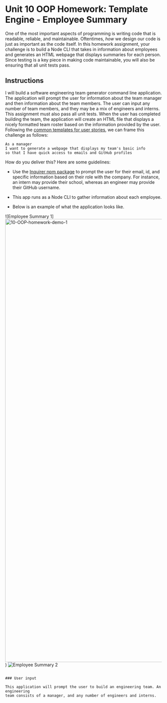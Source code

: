 # Unit 10 OOP Homework: Template Engine - Employee Summary

One of the most important aspects of programming is writing code that is readable, reliable, and maintainable. Oftentimes, *how* we design our code is just as important as the code itself. In this homework assignment, your challenge is to build a Node CLI that takes in information about employees and generates an HTML webpage that displays summaries for each person. Since testing is a key piece in making code maintainable, you will also be ensuring that all unit tests pass.


## Instructions

I will build a software engineering team generator command line application. The application will prompt the user for information about the team manager and then information about the team members. The user can input any number of team members, and they may be a mix of engineers and interns. This assignment must also pass all unit tests. When the user has completed building the team, the application will create an HTML file that displays a nicely formatted team roster based on the information provided by the user. Following the [common templates for user stories](https://en.wikipedia.org/wiki/User_story#Common_templates), we can frame this challenge as follows:

```
As a manager
I want to generate a webpage that displays my team's basic info
so that I have quick access to emails and GitHub profiles
```

How do you deliver this? Here are some guidelines:

* Use the [Inquirer npm package](https://github.com/SBoudrias/Inquirer.js/) to prompt the user for their email, id, and specific information based on their role with the company. For instance, an intern may provide their school, whereas an engineer may provide their GitHub username.

* This app runs as a Node CLI to gather information about each employee.

* Below is an example of what the application looks like.

![Employee Summary 1]<img width="1427" alt="10-OOP-homework-demo-1" src="https://user-images.githubusercontent.com/60904436/87896621-6751fa00-ca0e-11ea-9db5-92ee23066345.png">)
![Employee Summary 2](<img width="1424" alt="10-OOP-homework-demo-2" src="https://user-images.githubusercontent.com/60904436/87896681-8e103080-ca0e-11ea-9140-fa54c2e24c3c.png">)


```

### User input

This application will prompt the user to build an engineering team. An engineering
team consists of a manager, and any number of engineers and interns.





